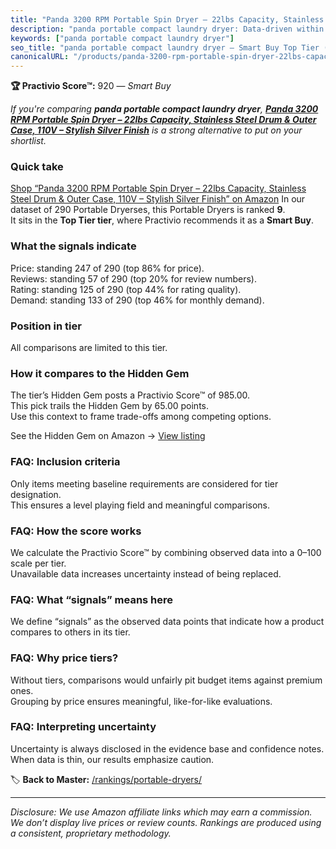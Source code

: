 ```yaml
---
title: "Panda 3200 RPM Portable Spin Dryer – 22lbs Capacity, Stainless Steel Drum & Outer Case, 110V – Stylish Silver Finish"
description: "panda portable compact laundry dryer: Data-driven within Top Tier ranking using the Practivio Score™. Positioned by quality, value, demand, findability, moment…"
keywords: ["panda portable compact laundry dryer"]
seo_title: "panda portable compact laundry dryer — Smart Buy Top Tier (2025)"
canonicalURL: "/products/panda-3200-rpm-portable-spin-dryer-22lbs-capacity-stainless-steel-drum-outer-case-110v-stylish-silver-finish-B0DKTTWNHV/"
---
```


**🏆 Practivio Score™:** 920 — _Smart Buy_


*If you're comparing **panda portable compact laundry dryer**, **[Panda 3200 RPM Portable Spin Dryer – 22lbs Capacity, Stainless Steel Drum & Outer Case, 110V – Stylish Silver Finish](https://www.amazon.com/dp/B0DKTTWNHV?tag=practivio-20)** is a strong alternative to put on your shortlist.*
### Quick take
[Shop “Panda 3200 RPM Portable Spin Dryer – 22lbs Capacity, Stainless Steel Drum & Outer Case, 110V – Stylish Silver Finish” on Amazon](https://www.amazon.com/dp/B0DKTTWNHV?tag=practivio-20)
In our dataset of 290 Portable Dryerses, this Portable Dryers is ranked **9**.  
It sits in the **Top Tier tier**, where Practivio recommends it as a **Smart Buy**.

### What the signals indicate
Price: standing 247 of 290 (top 86% for price).  
Reviews: standing 57 of 290 (top 20% for review numbers).  
Rating: standing 125 of 290 (top 44% for rating quality).  
Demand: standing 133 of 290 (top 46% for monthly demand).

### Position in tier
All comparisons are limited to this tier.

### How it compares to the Hidden Gem
The tier’s Hidden Gem posts a Practivio Score™ of 985.00.  
This pick trails the Hidden Gem by 65.00 points.  
Use this context to frame trade-offs among competing options.  

See the Hidden Gem on Amazon → [View listing](https://www.amazon.com/dp/B0799Q45TT?tag=practivio-20)

### FAQ: Inclusion criteria
Only items meeting baseline requirements are considered for tier designation.  
This ensures a level playing field and meaningful comparisons.

### FAQ: How the score works
We calculate the Practivio Score™ by combining observed data into a 0–100 scale per tier.  
Unavailable data increases uncertainty instead of being replaced.

### FAQ: What “signals” means here
We define “signals” as the observed data points that indicate how a product compares to others in its tier.

### FAQ: Why price tiers?
Without tiers, comparisons would unfairly pit budget items against premium ones.  
Grouping by price ensures meaningful, like-for-like evaluations.

### FAQ: Interpreting uncertainty
Uncertainty is always disclosed in the evidence base and confidence notes.  
When data is thin, our results emphasize caution.


🏷️ **Back to Master:** [/rankings/portable-dryers/](/rankings/portable-dryers/)

---
_Disclosure: We use Amazon affiliate links which may earn a commission. We don’t display live prices or review counts. Rankings are produced using a consistent, proprietary methodology._
